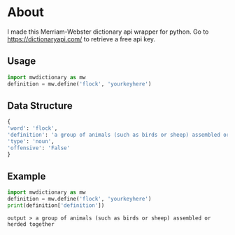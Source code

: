 # About
I made this Merriam-Webster dictionary api wrapper for python. 
Go to https://dictionaryapi.com/ to retrieve a free api key.

## Usage
```python
import mwdictionary as mw
definition = mw.define('flock', 'yourkeyhere')
```
## Data Structure
```python
{
'word': 'flock', 
'definition': 'a group of animals (such as birds or sheep) assembled or herded together',
'type': 'noun',
'offensive': 'False'
}
```

## Example
```python
import mwdictionary as mw
definition = mw.define('flock', 'yourkeyhere')
print(definition['definition'])
```
```
output > a group of animals (such as birds or sheep) assembled or herded together
```
